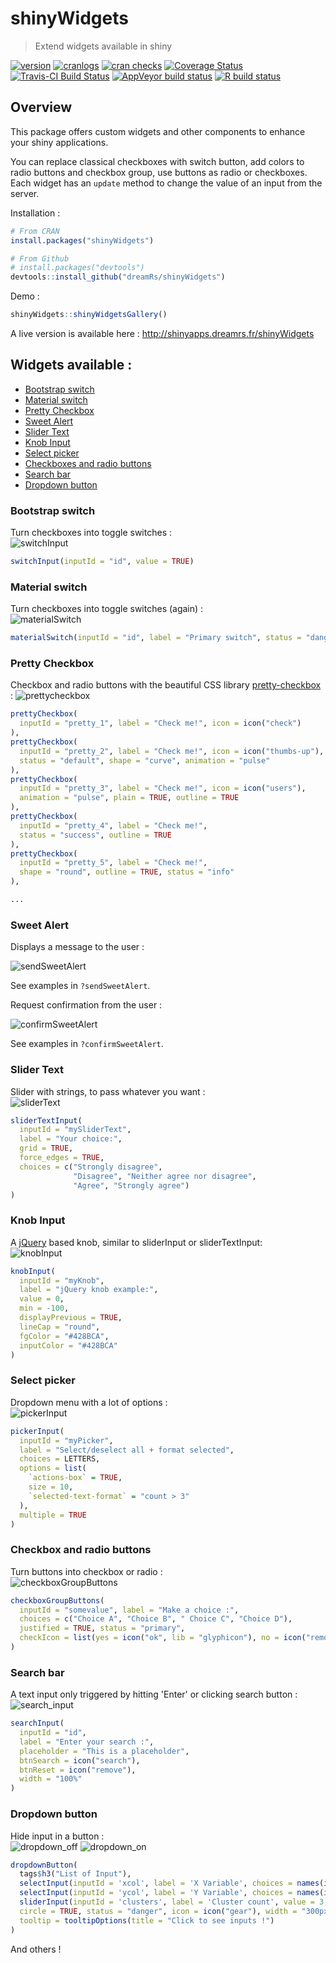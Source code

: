 # shinyWidgets

> Extend widgets available in shiny

<!-- badges: start -->
[![version](http://www.r-pkg.org/badges/version/shinyWidgets)](https://CRAN.R-project.org/package=shinyWidgets)
[![cranlogs](http://cranlogs.r-pkg.org/badges/shinyWidgets)](https://CRAN.R-project.org/package=shinyWidgets)
[![cran checks](https://cranchecks.info/badges/worst/shinyWidgets)](https://cranchecks.info/pkgs/shinyWidgets)
[![Coverage Status](https://img.shields.io/codecov/c/github/dreamRs/shinyWidgets/master.svg)](https://codecov.io/github/dreamRs/shinyWidgets?branch=master)
[![Travis-CI Build Status](https://travis-ci.org/dreamRs/shinyWidgets.svg?branch=master)](https://travis-ci.org/dreamRs/shinyWidgets)
[![AppVeyor build status](https://ci.appveyor.com/api/projects/status/github/dreamRs/shinyWidgets?branch=master&svg=true)](https://ci.appveyor.com/project/dreamRs/shinyWidgets)
[![R build status](https://github.com/dreamRs/shinyWidgets/workflows/R-CMD-check/badge.svg)](https://github.com/dreamRs/shinyWidgets/actions)
<!-- badges: end -->


## Overview

This package offers custom widgets and other components to enhance your shiny applications.

You can replace classical checkboxes with switch button, add colors to radio buttons and checkbox group, use buttons as radio or checkboxes.
Each widget has an `update` method to change the value of an input from the server.


Installation :
```r
# From CRAN
install.packages("shinyWidgets")

# From Github
# install.packages("devtools")
devtools::install_github("dreamRs/shinyWidgets")
```

Demo :
```r
shinyWidgets::shinyWidgetsGallery()
```

A live version is available here : http://shinyapps.dreamrs.fr/shinyWidgets



## Widgets available :


  - [Bootstrap switch](#bootstrap-switch)
  - [Material switch](#material-switch)
  - [Pretty Checkbox](#pretty-checkbox)
  - [Sweet Alert](#sweet-alert)
  - [Slider Text](#slider-text)
  - [Knob Input](#knob-input)
  - [Select picker](#select-picker)
  - [Checkboxes and radio buttons](#checkbox-and-radio-buttons)
  - [Search bar](#search-bar)
  - [Dropdown button](#dropdown-button)


### Bootstrap switch

Turn checkboxes into toggle switches : <br>
![switchInput](man/figures/switchInput.png)

```r
switchInput(inputId = "id", value = TRUE)
```



### Material switch

Turn checkboxes into toggle switches (again) : <br>
![materialSwitch](man/figures/materialSwitch.png)

```r
materialSwitch(inputId = "id", label = "Primary switch", status = "danger")
```



### Pretty Checkbox

Checkbox and radio buttons with the beautiful CSS library [pretty-checkbox](https://lokesh-coder.github.io/pretty-checkbox/) :
![prettycheckbox](man/figures/pretty.png)


```r
prettyCheckbox(
  inputId = "pretty_1", label = "Check me!", icon = icon("check")
),
prettyCheckbox(
  inputId = "pretty_2", label = "Check me!", icon = icon("thumbs-up"), 
  status = "default", shape = "curve", animation = "pulse"
),
prettyCheckbox(
  inputId = "pretty_3", label = "Check me!", icon = icon("users"), 
  animation = "pulse", plain = TRUE, outline = TRUE
),
prettyCheckbox(
  inputId = "pretty_4", label = "Check me!",
  status = "success", outline = TRUE
),
prettyCheckbox(
  inputId = "pretty_5", label = "Check me!",
  shape = "round", outline = TRUE, status = "info"
),

...

```


### Sweet Alert

Displays a message to the user :

![sendSweetAlert](man/figures/sendSweetAlert.gif)

See examples in `?sendSweetAlert`.


Request confirmation from the user :

![confirmSweetAlert](man/figures/confirmSweetAlert.gif)

See examples in `?confirmSweetAlert`.



### Slider Text

Slider with strings, to pass whatever you want : <br>
![sliderText](man/figures/sliderText.png)

```r
sliderTextInput(
  inputId = "mySliderText", 
  label = "Your choice:", 
  grid = TRUE, 
  force_edges = TRUE,
  choices = c("Strongly disagree",
              "Disagree", "Neither agree nor disagree", 
              "Agree", "Strongly agree")
)
```


### Knob Input

A [jQuery](https://github.com/aterrien/jQuery-Knob) based knob, similar to sliderInput or sliderTextInput: <br>
![knobInput](man/figures/knob.gif)

```r
knobInput(
  inputId = "myKnob",
  label = "jQuery knob example:",
  value = 0,
  min = -100,
  displayPrevious = TRUE, 
  lineCap = "round",
  fgColor = "#428BCA",
  inputColor = "#428BCA"
)
```

### Select picker

Dropdown menu with a lot of options : <br>
![pickerInput](man/figures/pickerInput.png)

```r
pickerInput(
  inputId = "myPicker", 
  label = "Select/deselect all + format selected", 
  choices = LETTERS, 
  options = list(
    `actions-box` = TRUE, 
    size = 10,
    `selected-text-format` = "count > 3"
  ), 
  multiple = TRUE
)
```



### Checkbox and radio buttons

Turn buttons into checkbox or radio : <br>
![checkboxGroupButtons](man/figures/checkboxGroupButtons.png)

```r
checkboxGroupButtons(
  inputId = "somevalue", label = "Make a choice :", 
  choices = c("Choice A", "Choice B", " Choice C", "Choice D"), 
  justified = TRUE, status = "primary",
  checkIcon = list(yes = icon("ok", lib = "glyphicon"), no = icon("remove", lib = "glyphicon"))
)
```



### Search bar

A text input only triggered by hitting 'Enter' or clicking search button : <br>
![search_input](man/figures/search_input.png)

```r
searchInput(
  inputId = "id", 
  label = "Enter your search :", 
  placeholder = "This is a placeholder", 
  btnSearch = icon("search"), 
  btnReset = icon("remove"), 
  width = "100%"
)
```



### Dropdown button

Hide input in a button : <br>
![dropdown_off](man/figures/dropdown_btn_off.png)
![dropdown_on](man/figures/dropdown_btn_on.png)

```r
dropdownButton(
  tags$h3("List of Input"),
  selectInput(inputId = 'xcol', label = 'X Variable', choices = names(iris)),
  selectInput(inputId = 'ycol', label = 'Y Variable', choices = names(iris), selected = names(iris)[[2]]),
  sliderInput(inputId = 'clusters', label = 'Cluster count', value = 3, min = 1, max = 9),
  circle = TRUE, status = "danger", icon = icon("gear"), width = "300px",
  tooltip = tooltipOptions(title = "Click to see inputs !")
)
```


And others !

